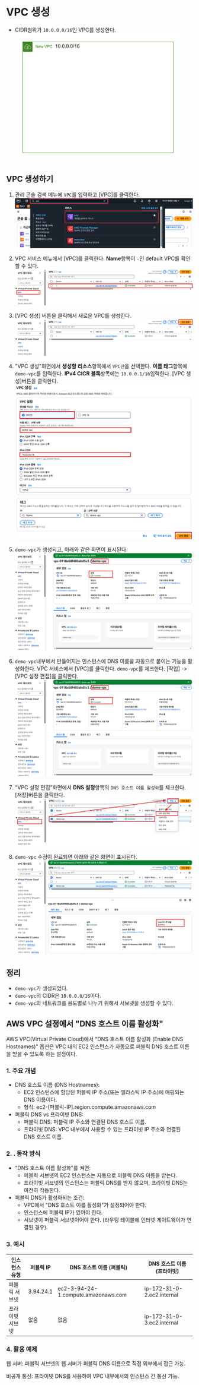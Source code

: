 # VPC 생성
- CIDR범위가 `10.0.0.0/16`인 VPC를 생성한다.
  ![새 VPC](../../images/4/19-3.png)

## VPC 생성하기
1. 관리 콘솔 검색 메뉴에 `VPC`를 입력하고 [VPC]를 클릭한다.
   ![기본 VPC](../../images/4/19-4.png) 

2. VPC 서비스 메뉴에서 [VPC]를 클릭한다. **Name**항목이 `-`인 default VPC를 확인할 수 있다.
   ![기본 VPC](../../images/4/19-5.png)

3. [VPC 생성] 버튼을 클릭해서 새로운 VPC를 생성한다.
   ![새 VPC생성](../../images/4/19-6.png)

4. "VPC 생성"화면에서 **생성할 리소스**항목에서 `VPC만`을 선택한다. **이름 태그**항목에 `demo-vpc`를 입력한다. **IPv4 CICR 블록**항목에는 `10.0.0.1/16`입력한다. [VPC 생성]버튼을 클릭한다.
   ![새 VPC생성](../../images/4/19-7-1.png)
   ![새 VPC생성](../../images/4/19-7-2.png)

5. `demo-vpc`가 생성되고, 아래와 같은 화면이 표시된다.
   ![새 VPC생성](../../images/4/19-8.png)

6. `demo-vpc`내부에서 만들어지는 인스턴스에 DNS 이름을 자동으로 붙이는 기능을 활성화한다. VPC 서비스에서 [VPC]를 클릭한다. `demo-vpc`를 체크한다. [작업] -> [VPC 설정 편집]을 클릭한다.
   ![VPC 설정 편집](../../images/4/19-8.png)

7. "VPC 설정 편집"화면에서 **DNS 설정**항목의 `DNS 호스트 이름 활성화`를 체크한다. [저장]버튼을 클릭한다.
   ![VPC 설정 편집](../../images/4/19-9.png)

8. `demo-vpc` 수정이 완료되면 아래와 같은 화면이 표시된다.
   ![VPC 설정 편집](../../images/4/19-10.png)

## 정리
- `demo-vpc`가 생성되었다.
- `demo-vpc`의 CIDR은 `10.0.0.0/16`이다.
- `demo-vpc`의 네트워크를 용도별로 나누기 위해서 서브넷을 생성할 수 있다.

## AWS VPC 설정에서 "DNS 호스트 이름 활성화"
AWS VPC(Virtual Private Cloud)에서 "DNS 호스트 이름 활성화 (Enable DNS Hostnames)" 옵션은 VPC 내의 EC2 인스턴스가 자동으로 퍼블릭 DNS 호스트 이름을 받을 수 있도록 하는 설정이다.

### 1. 주요 개념
- DNS 호스트 이름 (DNS Hostnames):
  - EC2 인스턴스에 할당된 퍼블릭 IP 주소(또는 엘라스틱 IP 주소)에 매핑되는 DNS 이름이다.
  - 형식: ec2-[퍼블릭-IP].region.compute.amazonaws.com
- 퍼블릭 DNS vs 프라이빗 DNS:
  - 퍼블릭 DNS: 퍼블릭 IP 주소와 연결된 DNS 호스트 이름.
  - 프라이빗 DNS: VPC 내부에서 사용할 수 있는 프라이빗 IP 주소와 연결된 DNS 호스트 이름.

### 2. . 동작 방식
- "DNS 호스트 이름 활성화"를 켜면:
  - 퍼블릭 서브넷의 EC2 인스턴스는 자동으로 퍼블릭 DNS 이름을 받는다.
  - 프라이빗 서브넷의 인스턴스는 퍼블릭 DNS를 받지 않으며, 프라이빗 DNS는 여전히 작동한다.
- 퍼블릭 DNS가 활성화되는 조건:
  - VPC에서 "DNS 호스트 이름 활성화"가 설정되어야 한다.
  - 인스턴스에 퍼블릭 IP가 있어야 한다.
  - 서브넷이 퍼블릭 서브넷이어야 한다. (라우팅 테이블에 인터넷 게이트웨이가 연결된 경우).

### 3. 예시
| 인스턴스 유형| 퍼블릭 IP | DNS 호스트 이름 (퍼블릭) |	DNS 호스트 이름 (프라이빗) |
|---|---|---|---|
| 퍼블릭 서브넷 | 3.94.24.1 |	ec2-3-94-24-1.compute.amazonaws.com | ip-172-31-0-2.ec2.internal |
| 프라이빗 서브넷 |	없음 | 없음 | ip-172-31-0-3.ec2.internal |

### 4. 활용 예제
웹 서버: 퍼블릭 서브넷의 웹 서버가 퍼블릭 DNS 이름으로 직접 외부에서 접근 가능.

비공개 통신: 프라이빗 DNS를 사용하여 VPC 내부에서의 인스턴스 간 통신 가능.
